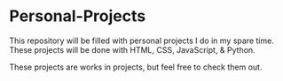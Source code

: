 # Personal-Projects

This repository will be filled with personal projects I do in my spare time. These projects will be done with HTML, CSS, JavaScript, & Python. 

These projects are works in projects, but feel free to check them out. 
